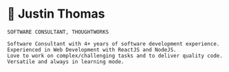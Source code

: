 # :wave: Justin Thomas
`SOFTWARE CONSULTANT, THOUGHTWORKS`

```
Software Consultant with 4+ years of software development experience.
Experienced in Web Development with ReactJS and NodeJS.
Love to work on complex/challenging tasks and to deliver quality code.
Versatile and always in learning mode.
```
